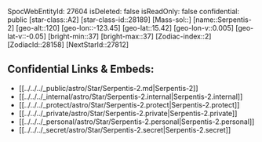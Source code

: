 ﻿---
location: [15.42,123.45,120]
type: Star
tags:
- astro/Star

---
SpocWebEntityId: 27604
isDeleted: false
isReadOnly: false
confidential: public
[star-class::A2]
[star-class-id::28189]
[Mass-sol::]
[name::Serpentis-2]
[geo-alt::120]
[geo-lon::-123.45]
[geo-lat::15.42]
[geo-lon-v::0.005]
[geo-lat-v::-0.05]
[bright-min::37]
[bright-max::37]
[Zodiac-index::2]
[ZodiacId::28158]
[NextStarId::27812]



## Confidential Links & Embeds: 
- [[../../../_public/astro/Star/Serpentis-2.md|Serpentis-2]] 
- [[../../../_internal/astro/Star/Serpentis-2.internal|Serpentis-2.internal]] 
- [[../../../_protect/astro/Star/Serpentis-2.protect|Serpentis-2.protect]] 
- [[../../../_private/astro/Star/Serpentis-2.private|Serpentis-2.private]] 
- [[../../../_personal/astro/Star/Serpentis-2.personal|Serpentis-2.personal]] 
- [[../../../_secret/astro/Star/Serpentis-2.secret|Serpentis-2.secret]] 
